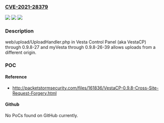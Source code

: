 ### [CVE-2021-28379](https://cve.mitre.org/cgi-bin/cvename.cgi?name=CVE-2021-28379)
![](https://img.shields.io/static/v1?label=Product&message=n%2Fa&color=blue)
![](https://img.shields.io/static/v1?label=Version&message=n%2Fa&color=blue)
![](https://img.shields.io/static/v1?label=Vulnerability&message=n%2Fa&color=brighgreen)

### Description

web/upload/UploadHandler.php in Vesta Control Panel (aka VestaCP) through 0.9.8-27 and myVesta through 0.9.8-26-39 allows uploads from a different origin.

### POC

#### Reference
- http://packetstormsecurity.com/files/161836/VestaCP-0.9.8-Cross-Site-Request-Forgery.html

#### Github
No PoCs found on GitHub currently.

